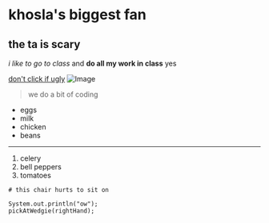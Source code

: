 # khosla's biggest fan
## the ta is scary

*i like to go to class* and **do all my work in class** yes

[don't click if ugly]([https://i.ytimg.com/vi/4u19ZD4-Lks/maxresdefault.jpg])
![Image](https://ca-times.brightspotcdn.com/dims4/default/864eac5/2147483647/strip/true/crop/798x449+0+0/resize/1200x675!/format/webp/quality/80/?url=https%3A%2F%2Fcalifornia-times-brightspot.s3.amazonaws.com%2F93%2Fc4%2F1c8b4bdb794d76c994647b930f9e%2Fla-1548012710-xi5xbky9w7-snap-image)

> we do a bit of coding

* eggs
* milk
* chicken
* beans

---

1. celery
2. bell peppers
3. tomatoes

```
# this chair hurts to sit on

System.out.println("ow");
pickAtWedgie(rightHand);

```
